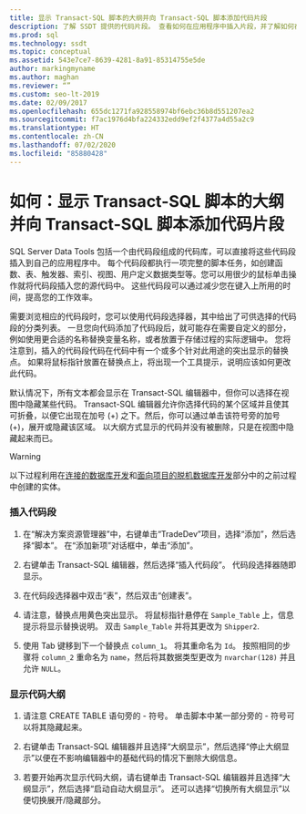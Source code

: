 ```yaml
---
title: 显示 Transact-SQL 脚本的大纲并向 Transact-SQL 脚本添加代码片段
description: 了解 SSDT 提供的代码片段。 查看如何在应用程序中插入片段，并了解如何在 Transact-SQL 编辑器中隐藏和展开代码。
ms.prod: sql
ms.technology: ssdt
ms.topic: conceptual
ms.assetid: 543e7ce7-8639-4281-8a91-85314755e5de
author: markingmyname
ms.author: maghan
ms.reviewer: “”
ms.custom: seo-lt-2019
ms.date: 02/09/2017
ms.openlocfilehash: 655dc1271fa928558974bf6ebc36b8d551207ea2
ms.sourcegitcommit: f7ac1976d4bfa224332edd9ef2f4377a4d55a2c9
ms.translationtype: HT
ms.contentlocale: zh-CN
ms.lasthandoff: 07/02/2020
ms.locfileid: "85880428"
---
```

# <a name="how-to-outline-and-add-snippets-to-transact-sql-script"></a>如何：显示 Transact-SQL 脚本的大纲并向 Transact-SQL 脚本添加代码片段

SQL Server Data Tools 包括一个由代码段组成的代码库，可以直接将这些代码段插入到自己的应用程序中。 每个代码段都执行一项完整的脚本任务，如创建函数、表、触发器、索引、视图、用户定义数据类型等。您可以用很少的鼠标单击操作就将代码段插入您的源代码中。 这些代码段可以通过减少您在键入上所用的时间，提高您的工作效率。  
  
需要浏览相应的代码段时，您可以使用代码段选择器，其中给出了可供选择的代码段的分类列表。 一旦您向代码添加了代码段后，就可能存在需要自定义的部分，例如使用更合适的名称替换变量名称，或者放置于存储过程的实际逻辑中。 您将注意到，插入的代码段代码在代码中有一个或多个针对此用途的突出显示的替换点。 如果将鼠标指针放置在替换点上，将出现一个工具提示，说明应该如何更改此代码。  
  
默认情况下，所有文本都会显示在 Transact\-SQL 编辑器中，但你可以选择在视图中隐藏某些代码。 Transact\-SQL 编辑器允许你选择代码的某个区域并且使其可折叠，以便它出现在加号 (+) 之下。然后，你可以通过单击该符号旁的加号 (+)，展开或隐藏该区域。 以大纲方式显示的代码并没有被删除，只是在视图中隐藏起来而已。  
  
> [!WARNING]  
> 以下过程利用在[连接的数据库开发](../ssdt/connected-database-development.md)和[面向项目的脱机数据库开发](../ssdt/project-oriented-offline-database-development.md)部分中的之前过程中创建的实体。  
  
### <a name="to-insert-snippets"></a>插入代码段  
  
1.  在“解决方案资源管理器”中，右键单击“TradeDev”项目，选择“添加”，然后选择“脚本”。 在“添加新项”对话框中，单击“添加”。  
  
2.  右键单击 Transact\-SQL 编辑器，然后选择“插入代码段”。 代码段选择器随即显示。  
  
3.  在代码段选择器中双击“表”，然后双击“创建表”。  
  
4.  请注意，替换点用黄色突出显示。 将鼠标指针悬停在 `Sample_Table` 上，信息提示将显示替换说明。 双击 `Sample_Table` 并将其更改为 `Shipper2`.  
  
5.  使用 Tab 键移到下一个替换点 `column_1`。 将其重命名为 `Id`。 按照相同的步骤将 `column_2` 重命名为 `name`，然后将其数据类型更改为 `nvarchar(128)` 并且允许 `NULL`。  
  
### <a name="to-outline-code"></a>显示代码大纲  
  
1.  请注意 CREATE TABLE 语句旁的 - 符号。 单击脚本中某一部分旁的 - 符号可以将其隐藏起来。  
  
2.  右键单击 Transact\-SQL 编辑器并且选择“大纲显示”，然后选择“停止大纲显示”以便在不影响编辑器中的基础代码的情况下删除大纲信息。  
  
3.  若要开始再次显示代码大纲，请右键单击 Transact\-SQL 编辑器并且选择“大纲显示”，然后选择“启动自动大纲显示”。 还可以选择“切换所有大纲显示”以便切换展开/隐藏部分。  
  
